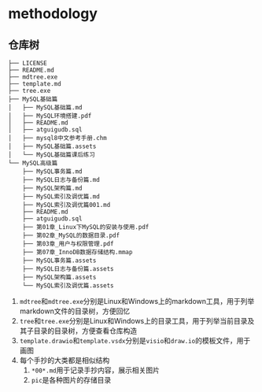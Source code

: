 # methodology

## 仓库树

```text
├── LICENSE
├── README.md
├── mdtree.exe
├── template.md
├── tree.exe
├── MySQL基础篇
│   ├── MySQL基础篇.md
│   ├── MySQL环境搭建.pdf
│   ├── README.md
│   ├── atguigudb.sql
│   ├── mysql8中文参考手册.chm
│   ├── MySQL基础篇.assets
│   └── MySQL基础篇课后练习
└── MySQL高级篇
    ├── MySQL事务篇.md
    ├── MySQL日志与备份篇.md
    ├── MySQL架构篇.md
    ├── MySQL索引及调优篇.md
    ├── MySQL索引及调优篇001.md
    ├── README.md
    ├── atguigudb.sql
    ├── 第01章_Linux下MySQL的安装与使用.pdf
    ├── 第02章_MySQL的数据目录.pdf
    ├── 第03章_用户与权限管理.pdf
    ├── 第07章_InnoDB数据存储结构.mmap
    ├── MySQL事务篇.assets
    ├── MySQL日志与备份篇.assets
    ├── MySQL架构篇.assets
    └── MySQL索引及调优篇.assets
```

1. `mdtree`和`mdtree.exe`分别是Linux和Windows上的markdown工具，用于列举markdown文件的目录树，方便回忆
2. `tree`和`tree.exe`分别是Linux和Windows上的目录工具，用于列举当前目录及其子目录的目录树，方便查看仓库构造
3. `template.drawio`和`template.vsdx`分别是`visio`和`draw.io`的模板文件，用于画图
4. 每个手抄的大类都是相似结构
    1. `*00*.md`用于记录手抄内容，展示相关图片
    2. `pic`是各种图片的存储目录
